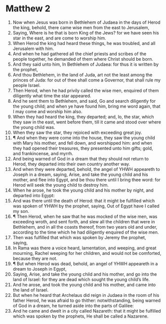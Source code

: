 ﻿# Matthew 2
1. Now when Jesus was born in Bethlehem of Judaea in the days of Herod the king, behold, there came wise men from the east to Jerusalem, 
2. Saying, Where is he that is born King of the Jews? for we have seen his star in the east, and are come to worship him. 
3. When Herod the king had heard these things, he was troubled, and all Jerusalem with him. 
4. And when he had gathered all the chief priests and scribes of the people together, he demanded of them where Christ should be born. 
5. And they said unto him, In Bethlehem of Judaea: for thus it is written by the prophet, 
6. And thou Bethlehem, in the land of Juda, art not the least among the princes of Juda: for out of thee shall come a Governor, that shall rule my people Israel. 
7. Then Herod, when he had privily called the wise men, enquired of them diligently what time the star appeared. 
8. And he sent them to Bethlehem, and said, Go and search diligently for the young child; and when ye have found him, bring me word again, that I may come and worship him also. 
9. When they had heard the king, they departed; and, lo, the star, which they saw in the east, went before them, till it came and stood over where the young child was. 
10. When they saw the star, they rejoiced with exceeding great joy. 
11. ¶ And when they were come into the house, they saw the young child with Mary his mother, and fell down, and worshipped him: and when they had opened their treasures, they presented unto him gifts; gold, and frankincense, and myrrh. 
12. And being warned of God in a dream that they should not return to Herod, they departed into their own country another way. 
13. And when they were departed, behold, the angel of YHWH appeareth to Joseph in a dream, saying, Arise, and take the young child and his mother, and flee into Egypt, and be thou there until I bring thee word: for Herod will seek the young child to destroy him. 
14. When he arose, he took the young child and his mother by night, and departed into Egypt: 
15. And was there until the death of Herod: that it might be fulfilled which was spoken of YHWH by the prophet, saying, Out of Egypt have I called my son. 
16. ¶ Then Herod, when he saw that he was mocked of the wise men, was exceeding wroth, and sent forth, and slew all the children that were in Bethlehem, and in all the coasts thereof, from two years old and under, according to the time which he had diligently enquired of the wise men. 
17. Then was fulfilled that which was spoken by Jeremy the prophet, saying, 
18. In Rama was there a voice heard, lamentation, and weeping, and great mourning, Rachel weeping for her children, and would not be comforted, because they are not. 
19. ¶ But when Herod was dead, behold, an angel of YHWH appeareth in a dream to Joseph in Egypt, 
20. Saying, Arise, and take the young child and his mother, and go into the land of Israel: for they are dead which sought the young child’s life. 
21. And he arose, and took the young child and his mother, and came into the land of Israel. 
22. But when he heard that Archelaus did reign in Judaea in the room of his father Herod, he was afraid to go thither: notwithstanding, being warned of God in a dream, he turned aside into the parts of Galilee: 
23. And he came and dwelt in a city called Nazareth: that it might be fulfilled which was spoken by the prophets, He shall be called a Nazarene. 

